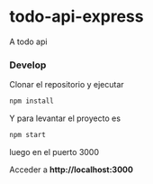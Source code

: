 # todo-api-express

A todo api

### Develop

Clonar el repositorio y ejecutar

```bash
npm install
```

Y para levantar el proyecto es

```bash
npm start
```

luego en el puerto 3000

Acceder a **http://localhost:3000**
